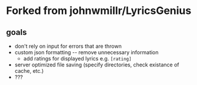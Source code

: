 # Forked from johnwmillr/LyricsGenius
## goals 
- don't rely on input for errors that are thrown
- custom json formatting -- remove unnecessary information
  - add ratings for displayed lyrics e.g. `[rating]`
- server optimized file saving (specify directories, check existance of cache, etc.)
- ???
